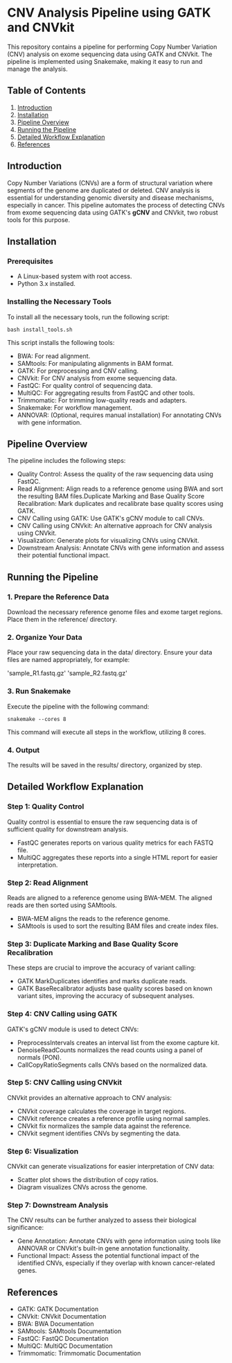 # CNV Analysis Pipeline using GATK and CNVkit

This repository contains a pipeline for performing Copy Number Variation (CNV) analysis on exome sequencing data using GATK and CNVkit. The pipeline is implemented using Snakemake, making it easy to run and manage the analysis.

## Table of Contents

1. [Introduction](#introduction)
2. [Installation](#installation)
3. [Pipeline Overview](#pipeline-overview)
4. [Running the Pipeline](#running-the-pipeline)
5. [Detailed Workflow Explanation](#detailed-workflow-explanation)
6. [References](#references)

## Introduction

Copy Number Variations (CNVs) are a form of structural variation where segments of the genome are duplicated or deleted. CNV analysis is essential for understanding genomic diversity and disease mechanisms, especially in cancer. This pipeline automates the process of detecting CNVs from exome sequencing data using GATK's **gCNV** and CNVkit, two robust tools for this purpose.

## Installation

### Prerequisites

- A Linux-based system with root access.
- Python 3.x installed.

### Installing the Necessary Tools

To install all the necessary tools, run the following script:

```
bash install_tools.sh
```

This script installs the following tools:

- BWA: For read alignment.
- SAMtools: For manipulating alignments in BAM format.
- GATK: For preprocessing and CNV calling.
- CNVkit: For CNV analysis from exome sequencing data.
- FastQC: For quality control of sequencing data.
- MultiQC: For aggregating results from FastQC and other tools.
- Trimmomatic: For trimming low-quality reads and adapters.
- Snakemake: For workflow management.
- ANNOVAR: (Optional, requires manual installation) For annotating CNVs with gene information.

## Pipeline Overview

The pipeline includes the following steps:

- Quality Control: Assess the quality of the raw sequencing data using FastQC.
- Read Alignment: Align reads to a reference genome using BWA and sort the resulting BAM files.Duplicate Marking and Base Quality Score Recalibration: Mark duplicates and recalibrate base quality scores using GATK.
- CNV Calling using GATK: Use GATK's gCNV module to call CNVs.
- CNV Calling using CNVkit: An alternative approach for CNV analysis using CNVkit.
- Visualization: Generate plots for visualizing CNVs using CNVkit.
- Downstream Analysis: Annotate CNVs with gene information and assess their potential functional impact.


## Running the Pipeline

### 1. Prepare the Reference Data

Download the necessary reference genome files and exome target regions. Place them in the reference/ directory.

### 2. Organize Your Data

Place your raw sequencing data in the data/ directory. Ensure your data files are named appropriately, for example:

 'sample_R1.fastq.gz'
 'sample_R2.fastq.gz'

### 3. Run Snakemake

Execute the pipeline with the following command:

```
snakemake --cores 8
```

This command will execute all steps in the workflow, utilizing 8 cores.

### 4. Output

The results will be saved in the results/ directory, organized by step.

## Detailed Workflow Explanation

### Step 1: Quality Control

Quality control is essential to ensure the raw sequencing data is of sufficient quality for downstream analysis.

- FastQC generates reports on various quality metrics for each FASTQ file.
- MultiQC aggregates these reports into a single HTML report for easier interpretation.

### Step 2: Read Alignment

Reads are aligned to a reference genome using BWA-MEM. The aligned reads are then sorted using SAMtools.

- BWA-MEM aligns the reads to the reference genome.
- SAMtools is used to sort the resulting BAM files and create index files.

### Step 3: Duplicate Marking and Base Quality Score Recalibration

These steps are crucial to improve the accuracy of variant calling:

- GATK MarkDuplicates identifies and marks duplicate reads.
- GATK BaseRecalibrator adjusts base quality scores based on known variant sites, improving the accuracy of subsequent analyses.

### Step 4: CNV Calling using GATK

GATK's gCNV module is used to detect CNVs:

- PreprocessIntervals creates an interval list from the exome capture kit.
- DenoiseReadCounts normalizes the read counts using a panel of normals (PON).
-  CallCopyRatioSegments calls CNVs based on the normalized data.

### Step 5: CNV Calling using CNVkit

CNVkit provides an alternative approach to CNV analysis:

- CNVkit coverage calculates the coverage in target regions.
- CNVkit reference creates a reference profile using normal samples.
- CNVkit fix normalizes the sample data against the reference.
- CNVkit segment identifies CNVs by segmenting the data.

### Step 6: Visualization

CNVkit can generate visualizations for easier interpretation of CNV data:

- Scatter plot shows the distribution of copy ratios.
- Diagram visualizes CNVs across the genome.

### Step 7: Downstream Analysis

The CNV results can be further analyzed to assess their biological significance:

- Gene Annotation: Annotate CNVs with gene information using tools like ANNOVAR or CNVkit's built-in gene annotation functionality.
- Functional Impact: Assess the potential functional impact of the identified CNVs, especially if they overlap with known cancer-related genes.

## References

- GATK: GATK Documentation
- CNVkit: CNVkit Documentation
- BWA: BWA Documentation
- SAMtools: SAMtools Documentation
- FastQC: FastQC Documentation
- MultiQC: MultiQC Documentation
- Trimmomatic: Trimmomatic Documentation
